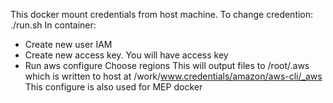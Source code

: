 This docker mount credentials from host machine.
To change credention:
./run.sh
In container:
- Create new user IAM 
- Create new access key. You will have access key
- Run aws configure
  Choose regions 
  This will output files to /root/.aws which is written to host at /work/www.credentials/amazon/aws-cli/_aws
  This configure is also used for MEP docker
